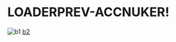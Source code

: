 # LOADERPREV-ACCNUKER!
![b1](https://user-images.githubusercontent.com/116375000/199771831-329e3fc0-b1ea-4ecc-a3ec-00786953af6c.PNG)
[b2](https://user-images.githubusercontent.com/116375000/199771828-75ffbd12-2d91-4f8e-8606-d781b926db6f.PNG)
